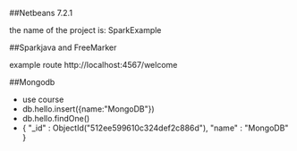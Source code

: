 ##Netbeans 7.2.1

the name of the project is: SparkExample

##Sparkjava and FreeMarker

example route http://localhost:4567/welcome

##Mongodb

* use course
* db.hello.insert({name:"MongoDB"})
* db.hello.findOne()
* { "_id" : ObjectId("512ee599610c324def2c886d"), "name" : "MongoDB" }
